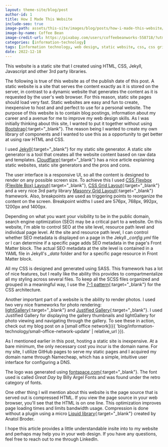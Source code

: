 ```yaml
---
layout: theme-site/blog/post
author-id: 1
title: How I Made This Website
include-seo: true
image-path: assets/this-site/images/blog/posts/how-i-made-this-website/banner.png
image-by-name: Coffee Bean
image-credit-url: https://pixabay.com/users/coffeebeanworks-558718/?utm_source=link-attribution&utm_medium=referral&utm_campaign=image&utm_content=2017978
categories: [information-technology]
tags: [information technology, web design, static website, css, css grid, css flexbox, jekyll, github pages, my website]
date: 2022-12-18
---
```


This website is a static site that I created using HTML, CSS, Jekyll, Javascript and other 3rd party libraries.
<!--more-->
The following is true of this website as of the publish date of this post. A static website is a site that serves the content exactly as it is stored on the server, in contrast to a dynamic website that generates the content as it is requested by the user's web browser. For this reason, static site pages should load very fast. Static websites are easy and fun to create, inexpensive to host and and perfect to use for a personal website. The purpose of this website is to contain blog postings, information about my career and a avenue for me to improve my web design skills. As I was initially thinking about this site, I wanted to put it together without using [Bootstrap](https://getbootstrap.com){:target="_blank"}. The reason being I wanted to create my own library of components and I wanted to use this as a opportunity to get better at using raw HTML and CSS.

I used [Jekyll](https://jekyllrb.com){:target="_blank"} for my static site generator. A static site generator is a tool that creates all the website content based on raw data and templates. [Cloudflare](https://www.cloudflare.com/learning/performance/static-site-generator){:target="_blank"} has a nice article explaining static websites, static site generators and the pros and cons.

The user interface is a responsive UI, so all the content is designed to render on any possible screen size. To achieve this I used [CSS Flexbox (Flexible Box) Layout](https://css-tricks.com/snippets/css/a-guide-to-flexbox){:target="_blank"}, [CSS Grid Layout](https://css-tricks.com/snippets/css/complete-guide-grid){:target="_blank"} and a very nice 3rd party library [Masonry Grid Layout](https://masonry.desandro.com){:target="_blank"} framework. Also, breakpoints are used as triggering points to reorganize the content on the screen. Breakpoint widths I used are 576px, 768px, 992px, 1200px and 1400px.

Depending on what you want your visibility to be in the public domain, search engine optimization (SEO) may be a critical part to a website. On this website, I'm able to control SEO at the site level, resource path level and individual page level. At the site and resource path level, I can control whether SEO metadata is displayed on a page in the Jekyll *_config.yml* file or I can determine if a specific page adds SEO metadata in the page's Front Matter block. The actual SEO metadata at the site level is contained in a YAML file in Jekyll's *_data* folder and for a specific page resource in Front Matter block.

All my CSS is designed and generated using SASS. This framework has a lot of nice features, but I really like the ability this provides to compartmentalize all my styling across several files. To keep all the SCSS files organized and grouped in a meaningful way, I use the [7-1 pattern](https://sass-guidelin.es/#architecture){:target="_blank"} for the CSS architecture.

Another important part of a website is the ability to render photos. I used two very nice frameworks for photo rendering: [lightGallery](https://www.lightgalleryjs.com){:target="_blank"} and [Justified Gallery](https://miromannino.github.io/Justified-Gallery){:target="_blank"}. I used Justified Gallery for displaying the gallery thumbnails and lightGallery for photo viewing and navigating through the gallery. To see these in action, check out my blog post on a [small office network]({{ 'blog/information-technology/small-office-network-update' | relative_url }}).

As I mentioned earlier in this post, hosting a static site is inexpensive. At a bare minimum, the only necessary cost you incur is the domain name. For my site, I utilize GitHub pages to serve my static pages and I acquired my domain name through Namecheap, which has a simple, intuitive user interface for configuring a DNS.

The logo was generated using [fontspace.com](https://www.fontspace.com){:target="_blank"}. The font used is called *Great Day* by Billy Argel Fonts and was found under the retro category of fonts.

One other thing I will mention about this website is the page source that is served out is compressed HTML. If you view the page source in your web browser, you'll see that the HTML is on one line. This optimization improves page loading times and limits bandwidth usage. Compression is done without a plugin using a micro [Liquid library](http://jch.penibelst.de){:target="_blank"} created by Anatol Broder.

I hope this article provides a little understandable insite into to my website and perhaps may help you in your web design. If you have any questions, feel free to reach out to me through LinkedIn.